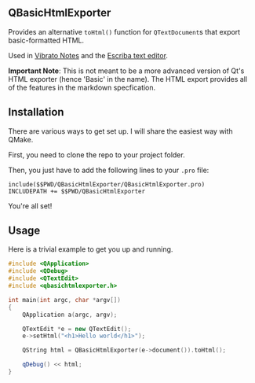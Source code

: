 QBasicHtmlExporter
---

Provides an alternative `toHtml()` function for `QTextDocument`s that export basic-formatted HTML.

Used in [Vibrato Notes](https://vibrato.app) and the [Escriba text editor](https://gitlab.com/Open-App-Library/escriba).

**Important Note**: This is not meant to be a more advanced version of Qt's HTML exporter (hence 'Basic' in the name). The HTML export provides all of the features in the markdown specfication.

## Installation

There are various ways to get set up. I will share the easiest way with QMake.

First, you need to clone the repo to your project folder.

Then, you just have to add the following lines to your `.pro` file:

```
include($$PWD/QBasicHtmlExporter/QBasicHtmlExporter.pro)
INCLUDEPATH += $$PWD/QBasicHtmlExporter
```

You're all set!

## Usage

Here is a trivial example to get you up and running.

```c++
#include <QApplication>
#include <QDebug>
#include <QTextEdit>
#include <qbasichtmlexporter.h>

int main(int argc, char *argv[])
{
    QApplication a(argc, argv);

    QTextEdit *e = new QTextEdit();
    e->setHtml("<h1>Hello world</h1>");

    QString html = QBasicHtmlExporter(e->document()).toHtml();

    qDebug() << html;
}
```
